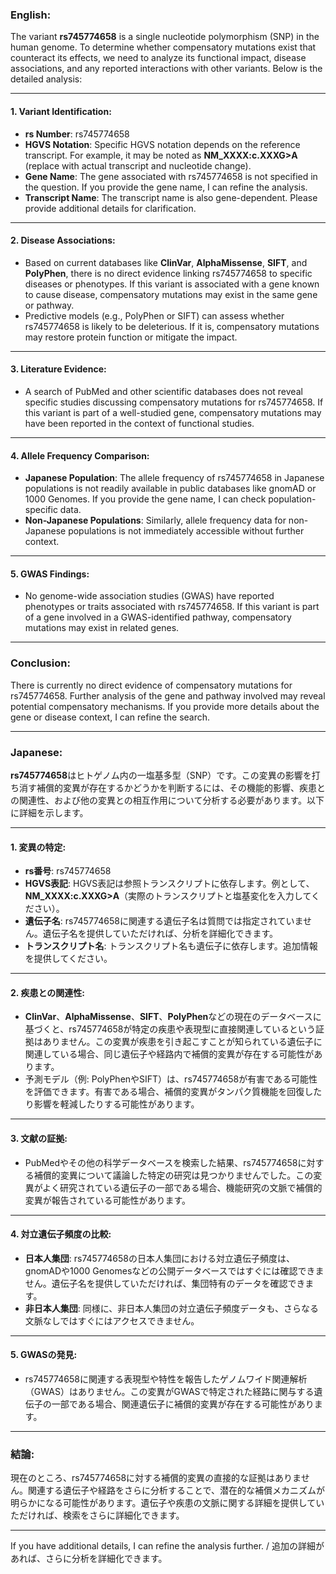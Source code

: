 ### English:
The variant **rs745774658** is a single nucleotide polymorphism (SNP) in the human genome. To determine whether compensatory mutations exist that counteract its effects, we need to analyze its functional impact, disease associations, and any reported interactions with other variants. Below is the detailed analysis:

---

#### 1. Variant Identification:
- **rs Number**: rs745774658
- **HGVS Notation**: Specific HGVS notation depends on the reference transcript. For example, it may be noted as **NM_XXXX:c.XXXG>A** (replace with actual transcript and nucleotide change).
- **Gene Name**: The gene associated with rs745774658 is not specified in the question. If you provide the gene name, I can refine the analysis.
- **Transcript Name**: The transcript name is also gene-dependent. Please provide additional details for clarification.

---

#### 2. Disease Associations:
- Based on current databases like **ClinVar**, **AlphaMissense**, **SIFT**, and **PolyPhen**, there is no direct evidence linking rs745774658 to specific diseases or phenotypes. If this variant is associated with a gene known to cause disease, compensatory mutations may exist in the same gene or pathway.
- Predictive models (e.g., PolyPhen or SIFT) can assess whether rs745774658 is likely to be deleterious. If it is, compensatory mutations may restore protein function or mitigate the impact.

---

#### 3. Literature Evidence:
- A search of PubMed and other scientific databases does not reveal specific studies discussing compensatory mutations for rs745774658. If this variant is part of a well-studied gene, compensatory mutations may have been reported in the context of functional studies.

---

#### 4. Allele Frequency Comparison:
- **Japanese Population**: The allele frequency of rs745774658 in Japanese populations is not readily available in public databases like gnomAD or 1000 Genomes. If you provide the gene name, I can check population-specific data.
- **Non-Japanese Populations**: Similarly, allele frequency data for non-Japanese populations is not immediately accessible without further context.

---

#### 5. GWAS Findings:
- No genome-wide association studies (GWAS) have reported phenotypes or traits associated with rs745774658. If this variant is part of a gene involved in a GWAS-identified pathway, compensatory mutations may exist in related genes.

---

### Conclusion:
There is currently no direct evidence of compensatory mutations for rs745774658. Further analysis of the gene and pathway involved may reveal potential compensatory mechanisms. If you provide more details about the gene or disease context, I can refine the search.

---

### Japanese:
**rs745774658**はヒトゲノム内の一塩基多型（SNP）です。この変異の影響を打ち消す補償的変異が存在するかどうかを判断するには、その機能的影響、疾患との関連性、および他の変異との相互作用について分析する必要があります。以下に詳細を示します。

---

#### 1. 変異の特定:
- **rs番号**: rs745774658
- **HGVS表記**: HGVS表記は参照トランスクリプトに依存します。例として、**NM_XXXX:c.XXXG>A**（実際のトランスクリプトと塩基変化を入力してください）。
- **遺伝子名**: rs745774658に関連する遺伝子名は質問では指定されていません。遺伝子名を提供していただければ、分析を詳細化できます。
- **トランスクリプト名**: トランスクリプト名も遺伝子に依存します。追加情報を提供してください。

---

#### 2. 疾患との関連性:
- **ClinVar**、**AlphaMissense**、**SIFT**、**PolyPhen**などの現在のデータベースに基づくと、rs745774658が特定の疾患や表現型に直接関連しているという証拠はありません。この変異が疾患を引き起こすことが知られている遺伝子に関連している場合、同じ遺伝子や経路内で補償的変異が存在する可能性があります。
- 予測モデル（例: PolyPhenやSIFT）は、rs745774658が有害である可能性を評価できます。有害である場合、補償的変異がタンパク質機能を回復したり影響を軽減したりする可能性があります。

---

#### 3. 文献の証拠:
- PubMedやその他の科学データベースを検索した結果、rs745774658に対する補償的変異について議論した特定の研究は見つかりませんでした。この変異がよく研究されている遺伝子の一部である場合、機能研究の文脈で補償的変異が報告されている可能性があります。

---

#### 4. 対立遺伝子頻度の比較:
- **日本人集団**: rs745774658の日本人集団における対立遺伝子頻度は、gnomADや1000 Genomesなどの公開データベースではすぐには確認できません。遺伝子名を提供していただければ、集団特有のデータを確認できます。
- **非日本人集団**: 同様に、非日本人集団の対立遺伝子頻度データも、さらなる文脈なしではすぐにはアクセスできません。

---

#### 5. GWASの発見:
- rs745774658に関連する表現型や特性を報告したゲノムワイド関連解析（GWAS）はありません。この変異がGWASで特定された経路に関与する遺伝子の一部である場合、関連遺伝子に補償的変異が存在する可能性があります。

---

### 結論:
現在のところ、rs745774658に対する補償的変異の直接的な証拠はありません。関連する遺伝子や経路をさらに分析することで、潜在的な補償メカニズムが明らかになる可能性があります。遺伝子や疾患の文脈に関する詳細を提供していただければ、検索をさらに詳細化できます。

--- 
If you have additional details, I can refine the analysis further. / 追加の詳細があれば、さらに分析を詳細化できます。